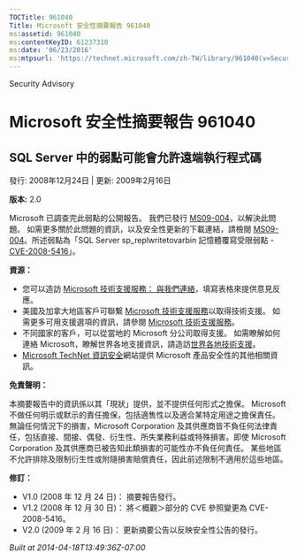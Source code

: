 ```yaml
---
TOCTitle: 961040
Title: Microsoft 安全性摘要報告 961040
ms:assetid: 961040
ms:contentKeyID: 61237310
ms:date: '06/23/2016'
ms:mtpsurl: 'https://technet.microsoft.com/zh-TW/library/961040(v=Security.10)'
---
```


Security Advisory

Microsoft 安全性摘要報告 961040
===============================

SQL Server 中的弱點可能會允許遠端執行程式碼
-------------------------------------------

發行: 2008年12月24日 | 更新: 2009年2月16日

**版本:** 2.0

Microsoft 已調查完此弱點的公開報告。 我們已發行 [MS09-004](http://technet.microsoft.com/security/bulletin/ms09-004)，以解決此問題。 如需更多關於此問題的資訊，以及安全性更新的下載連結，請檢閱 [MS09-004](http://technet.microsoft.com/security/bulletin/ms09-004)。所述弱點為「SQL Server sp\_replwritetovarbin 記憶體覆寫受限弱點 - [CVE-2008-5416](http://www.cve.mitre.org/cgi-bin/cvename.cgi?name=cve-2008-5416)」。

**資源：**

-   您可以造訪 [Microsoft 技術支援服務： 與我們連絡](https://support.microsoft.com/common/survey.aspx?scid=sw;en;1257&amp;showpage=1&amp;ws=technet&amp;sd=tech)，填寫表格來提供意見反應。
-   美國及加拿大地區客戶可聯繫 [Microsoft 技術支援服務](http://go.microsoft.com/fwlink/?linkid=21131)以取得技術支援。 如需更多可用支援選項的資訊，請參閱 [Microsoft 技術支援服務](http://support.microsoft.com/)。
-   不同國家的客戶，可以從當地的 Microsoft 分公司取得支援。 如需瞭解如何連絡 Microsoft，瞭解世界各地支援資訊，請造訪[世界各地技術支援](http://go.microsoft.com/fwlink/?linkid=21155)。
-   [Microsoft TechNet 資訊安全](http://www.microsoft.com/taiwan/technet/security/default.mspx)網站提供 Microsoft 產品安全性的其他相關資訊。

**免責聲明：**

本摘要報告中的資訊係以其「現狀」提供，並不提供任何形式之擔保。 Microsoft 不做任何明示或默示的責任擔保，包括適售性以及適合某特定用途之擔保責任。 無論任何情況下的損害，Microsoft Corporation 及其供應商皆不負任何法律責任，包括直接、間接、偶發、衍生性、所失業務利益或特殊損害。即使 Microsoft Corporation 及其供應商已被告知此類損害的可能性亦不負任何責任。 某些地區不允許排除及限制衍生性或附隨損害賠償責任，因此前述限制不適用於這些地區。

**修訂：**

-   V1.0 (2008 年 12 月 24 日)： 摘要報告發行。
-   V1.2 (2008 年 12 月 30 日)： 將＜概觀＞部分的 CVE 參照變更為 CVE-2008-5416。
-   V2.0 (2009 年 2 月 16 日)： 更新摘要公告以反映安全性公告的發行。

*Built at 2014-04-18T13:49:36Z-07:00*
